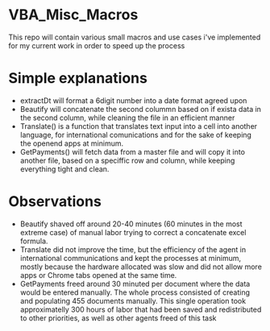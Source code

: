# VBA_Misc_Macros
 This repo will contain various small macros and use cases i've implemented for my current work in order to speed up the process

# Simple explanations

- extractDt will format a 6digit number into a date format agreed upon
- Beautify will concatenate the second colummn based on if exista data in the second column, while cleaning the file in an efficient manner
- Translate() is a function that translates text input into a cell into another language, for international comunications and for the sake of keeping the openend apps at minimum. 
- GetPayments() will fetch data from a master file and will copy it into another file, based on a speciffic row and column, while keeping everything tight and clean. 

# Observations

- Beautify shaved off around 20-40 minutes (60 minutes in the most extreme case) of manual labor trying to correct a concatenate excel formula. 
- Translate did not improve the time, but the efficiency of the agent in international communications and kept the processes at minimum, mostly because the hardware allocated was slow and did not allow more apps or Chrome tabs opened at the same time. 
- GetPayments freed around 30 minuted per document where the data would be entered manually. The whole process consisted of creating and populating 455 documents manually. This single operation took approximatelly 300 hours of labor that had been saved and redistributed to other priorities, as well as other agents freed of this task
